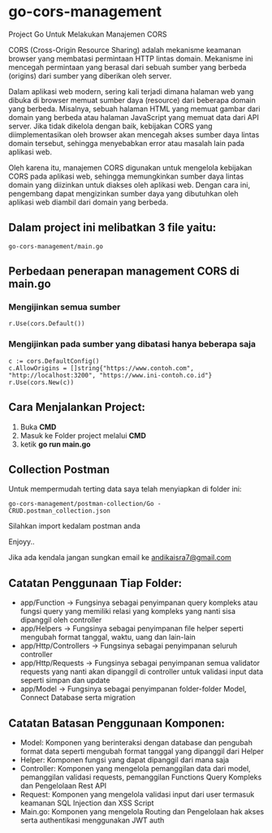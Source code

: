 # go-cors-management
Project Go Untuk Melakukan Manajemen CORS


CORS (Cross-Origin Resource Sharing) adalah mekanisme keamanan browser yang membatasi permintaan HTTP lintas domain. Mekanisme ini mencegah permintaan yang berasal dari sebuah sumber yang berbeda (origins) dari sumber yang diberikan oleh server.

Dalam aplikasi web modern, sering kali terjadi dimana halaman web yang dibuka di browser memuat sumber daya (resource) dari beberapa domain yang berbeda. Misalnya, sebuah halaman HTML yang memuat gambar dari domain yang berbeda atau halaman JavaScript yang memuat data dari API server. Jika tidak dikelola dengan baik, kebijakan CORS yang diimplementasikan oleh browser akan mencegah akses sumber daya lintas domain tersebut, sehingga menyebabkan error atau masalah lain pada aplikasi web.

Oleh karena itu, manajemen CORS digunakan untuk mengelola kebijakan CORS pada aplikasi web, sehingga memungkinkan sumber daya lintas domain yang diizinkan untuk diakses oleh aplikasi web. Dengan cara ini, pengembang dapat mengizinkan sumber daya yang dibutuhkan oleh aplikasi web diambil dari domain yang berbeda.



## Dalam project ini melibatkan 3 file yaitu:

```
go-cors-management/main.go
```

## Perbedaan penerapan management CORS di main.go

### Mengijinkan semua sumber
```
r.Use(cors.Default())
```

### Mengijinkan pada sumber yang dibatasi hanya beberapa saja
```
c := cors.DefaultConfig()
c.AllowOrigins = []string{"https://www.contoh.com", "http://localhost:3200", "https://www.ini-contoh.co.id"}
r.Use(cors.New(c))
```

## Cara Menjalankan Project:

1. Buka **CMD**
2. Masuk ke Folder project melalui **CMD**
3. ketik **go run main.go** 


## Collection Postman

Untuk mempermudah terting data saya telah menyiapkan di folder ini:
```
go-cors-management/postman-collection/Go - CRUD.postman_collection.json
```
Silahkan import kedalam postman anda

Enjoyy..

Jika ada kendala jangan sungkan email ke andikaisra7@gmail.com


## Catatan Penggunaan Tiap Folder:

- app/Function -> Fungsinya sebagai penyimpanan query kompleks atau fungsi query yang memiliki relasi yang kompleks yang nanti sisa dipanggil oleh controller
- app/Helpers -> Fungsinya sebagai penyimpanan file helper seperti mengubah format tanggal, waktu, uang dan lain-lain
- app/Http/Controllers -> Fungsinya sebagai penyimpanan seluruh controller
- app/Http/Requests -> Fungsinya sebagai penyimpanan semua validator requests yang nanti akan dipanggil di controller untuk validasi input data seperti simpan dan update
- app/Model -> Fungsinya sebagai penyimpanan folder-folder Model, Connect Database serta migration

## Catatan Batasan Penggunaan Komponen:

- Model: Komponen yang berinteraksi dengan database dan pengubah format data seperti mengubah format tanggal yang dipanggil dari Helper
- Helper: Komponen fungsi yang dapat dipanggil dari mana saja
- Controller: Komponen yang mengelola pemanggilan data dari model, pemanggilan validasi requests, pemanggilan Functions Query Kompleks dan Pengelolaan Rest API
- Request: Komponen yang mengelola validasi input dari user termasuk keamanan SQL Injection dan XSS Script
- Main.go: Komponen yang mengelola Routing dan Pengelolaan hak akses serta authentikasi menggunakan JWT auth

